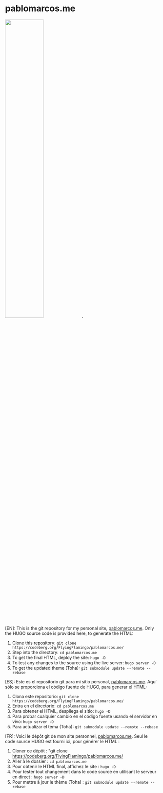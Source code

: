 # pablomarcos.me

<img src="https://codeberg.org/FlyingFlamingo/pablomarcos.me/raw/branch/main/screenshots/español.png" width="50%">.
<br>
<br>

\[EN\]: This is the git repository for my personal site, [pablomarcos.me](pablomarcos.me). Only the HUGO source code is provided here, to generate the HTML:

1.  Clone this repository: `git clone https://codeberg.org/FlyingFlamingo/pablomarcos.me/`
2. Step into the directory: `cd pablomarcos.me`
3. To get the final HTML, deploy the site: `hugo -D`
4. To test any changes to the source using the live server: `hugo server -D`
5. To get the updated theme (Toha): `git submodule update --remote --rebase`

\[ES\]: Este es el repositorio git para mi sitio personal, [pablomarcos.me](pablomarcos.me). Aquí sólo se proporciona el código fuente de HUGO, para generar el HTML:

1.  Clona este repositorio: `git clone https://codeberg.org/FlyingFlamingo/pablomarcos.me/`
2. Entra en el directorio: `cd pablomarcos.me`
3. Para obtener el HTML, despliega el sitio: `hugo -D`
4. Para probar cualquier cambio en el código fuente usando el servidor en vivo: `hugo server -D`
5. Para actualizar el tema (Toha): `git submodule update --remote --rebase`

\[FR\]: Voici le dépôt git de mon site personnel, [pablomarcos.me](pablomarcos.me). Seul le code source HUGO est fourni ici, pour générer le HTML :

1. Cloner ce dépôt : "git clone https://codeberg.org/FlyingFlamingo/pablomarcos.me/
2. Aller à le dossier : `cd pablomarcos.me`
3. Pour obtenir le HTML final, affichez le site : `hugo -D`
4. Pour tester tout changement dans le code source en utilisant le serveur en direct : `hugo server -D`
5. Pour mettre à jour le thème (Toha) : `git submodule update --remote --rebase`




